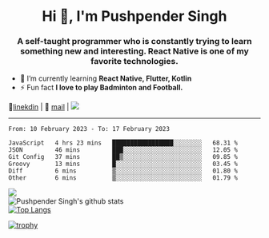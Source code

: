 <h1 align="center">Hi 👋, I'm Pushpender Singh</h1>
<h3 align="center">A self-taught programmer who is constantly trying to learn something new and interesting. React Native is one of my favorite technologies.</h3>

- 🌱 I’m currently learning **React Native, Flutter, Kotlin**
- ⚡ Fun fact **I love to play Badminton and Football.**

👔[linekdin](https://www.linkedin.com/in/pushpender-singh-240061202/) | 📧 [mail](mailto:pushpendersingh@p2devs.com) | ![](https://komarev.com/ghpvc/?username=pushpender-singh-ap&color=blue)


---

<!--START_SECTION:waka-->

```text
From: 10 February 2023 - To: 17 February 2023

JavaScript   4 hrs 23 mins   █████████████████░░░░░░░░   68.31 %
JSON         46 mins         ███░░░░░░░░░░░░░░░░░░░░░░   12.05 %
Git Config   37 mins         ██▒░░░░░░░░░░░░░░░░░░░░░░   09.85 %
Groovy       13 mins         █░░░░░░░░░░░░░░░░░░░░░░░░   03.45 %
Diff         6 mins          ▒░░░░░░░░░░░░░░░░░░░░░░░░   01.80 %
Other        6 mins          ▒░░░░░░░░░░░░░░░░░░░░░░░░   01.79 %
```

<!--END_SECTION:waka-->

<img align="left" src="https://github-readme-streak-stats.herokuapp.com/?user=pushpender-singh-ap&theme=dark" /></br>
![Pushpender Singh's github stats](https://github-readme-stats.vercel.app/api?username=pushpender-singh-ap&show_icons=true&theme=radical&count_private=true)</br>
[![Top Langs](https://github-readme-stats.vercel.app/api/top-langs/?username=pushpender-singh-ap&theme=radical)](https://github.com/pushpender-singh-ap/github-readme-stats)

[![trophy](https://github-profile-trophy.vercel.app/?username=pushpender-singh-ap&theme=radical)](https://github.com/pushpender-singh-ap/pushpender-singh-ap)
